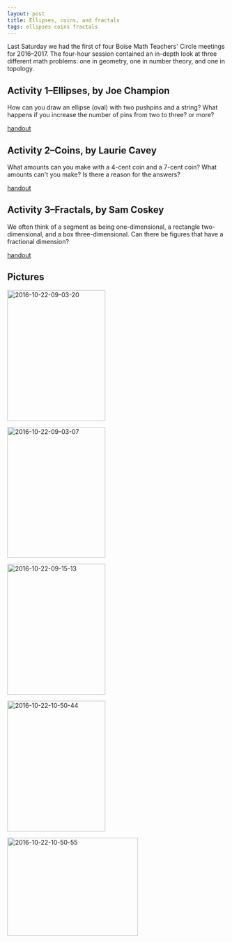 ```yaml
---
layout: post
title: Ellipses, coins, and fractals
tags: ellipses coins fractals
---
```

Last Saturday we had the first of four Boise Math Teachers' Circle meetings for 2016–2017. The four-hour session contained an in-depth look at three different math problems: one in geometry, one in number theory, and one in topology.<!--more-->

<h2>Activity 1–Ellipses, by Joe Champion</h2>
<p>How can you draw an ellipse (oval) with two pushpins and a string? What happens if you increase the number of pins from two to three? or more?</p>
<p><a href="http://boisemathcircles.org/wp-content/uploads/2016/10/Pins-and-String.docx">handout</a></p>
<h2>Activity 2–Coins, by Laurie Cavey</h2>
<p>What amounts can you make with a 4-cent coin and a 7-cent coin? What amounts can't you make? Is there a reason for the answers?</p>
<p><a href="http://boisemathcircles.org/wp-content/uploads/2016/10/Patterns-in-Two-Coin-Systems.pdf">handout</a></p>
<h2>Activity 3–Fractals, by Sam Coskey</h2>
<p>We often think of a segment as being one-dimensional, a rectangle two-dimensional, and a box three-dimensional. Can there be figures that have a fractional dimension?</p>
<p><a href="http://boisemathcircles.org/wp-content/uploads/2016/10/Handout-2016version.pdf">handout</a></p>
<h2>Pictures</h2>
<p><a href="http://boisemathcircles.org/wp-content/uploads/2016/10/2016-10-22-09.03.20-2.jpg"><img class="aligncenter size-medium wp-image-927" src="{{ site.baseurl }}/assets/2016-10-22-09.03.20-2-225x300.jpg" alt="2016-10-22-09-03-20" width="225" height="300" /></a></p>
<p><a href="http://boisemathcircles.org/wp-content/uploads/2016/10/2016-10-22-09.03.07-1.jpg"><img class="aligncenter size-medium wp-image-922" src="{{ site.baseurl }}/assets/2016-10-22-09.03.07-1-225x300.jpg" alt="2016-10-22-09-03-07" width="225" height="300" /></a></p>
<p><a href="http://boisemathcircles.org/wp-content/uploads/2016/10/2016-10-22-09.15.13-1.jpg"><img class="aligncenter size-medium wp-image-924" src="{{ site.baseurl }}/assets/2016-10-22-09.15.13-1-225x300.jpg" alt="2016-10-22-09-15-13" width="225" height="300" /></a></p>
<p><a href="http://boisemathcircles.org/wp-content/uploads/2016/10/2016-10-22-10.50.44-1.jpg"><img class="aligncenter size-medium wp-image-925" src="{{ site.baseurl }}/assets/2016-10-22-10.50.44-1-225x300.jpg" alt="2016-10-22-10-50-44" width="225" height="300" /></a></p>
<p><a href="http://boisemathcircles.org/wp-content/uploads/2016/10/2016-10-22-10.50.55-1.jpg"><img class="aligncenter size-medium wp-image-926" src="{{ site.baseurl }}/assets/2016-10-22-10.50.55-1-300x225.jpg" alt="2016-10-22-10-50-55" width="300" height="225" /></a></p>
